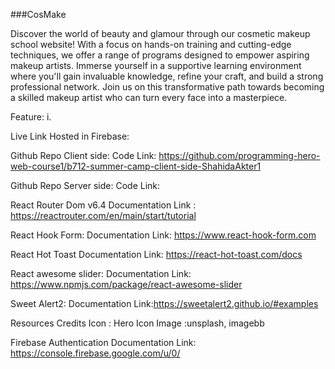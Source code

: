 ###CosMake


Discover the world of beauty and glamour through our cosmetic makeup school website! With a focus on hands-on training and cutting-edge techniques, we offer a range of programs designed to empower aspiring makeup artists. Immerse yourself in a supportive learning environment where you'll gain invaluable knowledge, refine your craft, and build a strong professional network. Join us on this transformative path towards becoming a skilled makeup artist who can turn every face into a masterpiece.

Feature:
i. 


Live Link
Hosted in Firebase:


Github Repo Client side:
Code Link: https://github.com/programming-hero-web-course1/b712-summer-camp-client-side-ShahidaAkter1


Github Repo Server side:
Code Link: 


React Router Dom v6.4
Documentation Link : https://reactrouter.com/en/main/start/tutorial


React Hook Form:
Documentation Link: https://www.react-hook-form.com


React Hot Toast
Documentation Link: https://react-hot-toast.com/docs

React awesome slider:
Documentation Link: https://www.npmjs.com/package/react-awesome-slider

Sweet Alert2:
Documentation Link:https://sweetalert2.github.io/#examples


Resources Credits
Icon : Hero Icon
Image :unsplash, imagebb

Firebase Authentication
Documentation Link: https://console.firebase.google.com/u/0/




